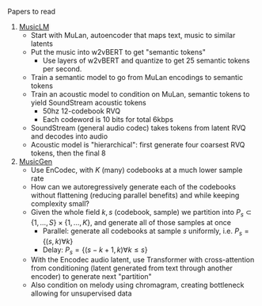 Papers to read
1. [MusicLM](https://arxiv.org/pdf/2301.11325)
	- Start with MuLan, autoencoder that maps text, music to similar latents
	- Put the music into w2vBERT to get "semantic tokens"
		- Use layers of w2vBERT and quantize to get 25 semantic tokens per second.
	- Train a semantic model to go from MuLan encodings to semantic tokens
	- Train an acoustic model to condition on MuLan, semantic tokens to yield SoundStream acoustic tokens
		- 50hz 12-codebook RVQ
		- Each codeword is 10 bits for total 6kbps
	- SoundStream (general audio codec) takes tokens from latent RVQ and decodes into audio
	- Acoustic model is "hierarchical": first generate four coarsest RVQ tokens, then the final 8
2. [MusicGen](https://arxiv.org/pdf/2306.05284)
	- Use EnCodec, with $K$ (many) codebooks at a much lower sample rate
	- How can we autoregressively generate each of the codebooks without flattening (reducing parallel benefits) and while keeping complexity small?
	- Given the whole field $k,s$ (codebook, sample) we partition into $P_{s} \subset \{1,\dots,S\}\times \{1,\dots,K\},$ and generate all of those samples at once
		- Parallel: generate all codebooks at sample $s$ uniformly, i.e. $P_{s}=\left\{ (s,k)\forall k \right\}$
		- Delay: $P_{s}=\{(s-k+1,k)\forall k\leq s\}$
	- With the Encodec audio latent, use Transformer with cross-attention from conditioning (latent generated from text through another encoder) to generate next "partition"
	- Also condition on melody using chromagram, creating bottleneck allowing for unsupervised data